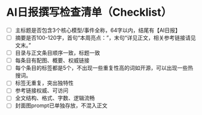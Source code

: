 # AI日报撰写检查清单（Checklist）

- [ ] 主标题是否包含3个核心模型/事件全称，64字以内，结尾有【AI日报】
- [ ] 摘要是否100-120字，首句“本周亮点：”，末句“详见正文，相关参考链接请见文末。”
- [ ] 目录与正文条目顺序一致，标题一致
- [ ] 每条目有配图、概要、权威链接
- [ ] 每个条目的标签都是5个，不出现一些重复性高的词如开源，可以出现一些热搜词。
- [ ] 标签无重复，突出独特性
- [ ] 参考链接权威、可访问
- [ ] 全文结构、格式、字数、逻辑流畅
- [ ] 封面图prompt已单独存放，不混入正文
